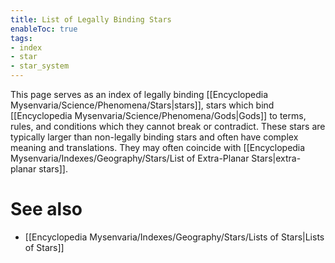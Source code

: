 ```yaml
---
title: List of Legally Binding Stars
enableToc: true
tags:
- index
- star
- star_system
---
```


This page serves as an index of legally binding [[Encyclopedia Mysenvaria/Science/Phenomena/Stars|stars]], stars which bind [[Encyclopedia Mysenvaria/Science/Phenomena/Gods|Gods]] to terms, rules, and conditions which they cannot break or contradict. These stars are typically larger than non-legally binding stars and often have complex meaning and translations. They may often coincide with [[Encyclopedia Mysenvaria/Indexes/Geography/Stars/List of Extra-Planar Stars|extra-planar stars]].

# See also
- [[Encyclopedia Mysenvaria/Indexes/Geography/Stars/Lists of Stars|Lists of Stars]]
